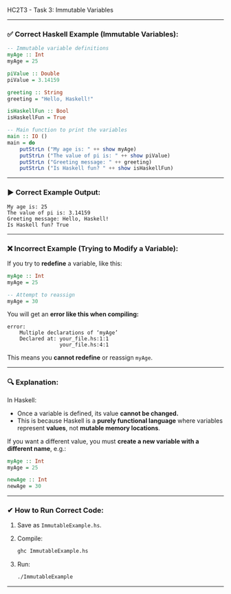 HC2T3 - Task 3: Immutable Variables

---

### ✅ **Correct Haskell Example (Immutable Variables):**

```haskell
-- Immutable variable definitions
myAge :: Int
myAge = 25

piValue :: Double
piValue = 3.14159

greeting :: String
greeting = "Hello, Haskell!"

isHaskellFun :: Bool
isHaskellFun = True

-- Main function to print the variables
main :: IO ()
main = do
    putStrLn ("My age is: " ++ show myAge)
    putStrLn ("The value of pi is: " ++ show piValue)
    putStrLn ("Greeting message: " ++ greeting)
    putStrLn ("Is Haskell fun? " ++ show isHaskellFun)
```

---

### ▶ **Correct Example Output:**

```
My age is: 25
The value of pi is: 3.14159
Greeting message: Hello, Haskell!
Is Haskell fun? True
```

---

### ❌ **Incorrect Example (Trying to Modify a Variable):**

If you try to **redefine** a variable, like this:

```haskell
myAge :: Int
myAge = 25

-- Attempt to reassign
myAge = 30
```

You will get an **error like this when compiling:**

```
error:
    Multiple declarations of ‘myAge’
    Declared at: your_file.hs:1:1
                 your_file.hs:4:1
```

This means you **cannot redefine** or reassign `myAge`.

---

### 🔍 **Explanation:**

In Haskell:

* Once a variable is defined, its value **cannot be changed.**
* This is because Haskell is a **purely functional language** where variables represent **values**, not **mutable memory locations**.

If you want a different value, you must **create a new variable with a different name**, e.g.:

```haskell
myAge :: Int
myAge = 25

newAge :: Int
newAge = 30
```

---

### ✔ **How to Run Correct Code:**

1. Save as `ImmutableExample.hs`.
2. Compile:

   ```bash
   ghc ImmutableExample.hs
   ```
3. Run:

   ```bash
   ./ImmutableExample
   ```

---
